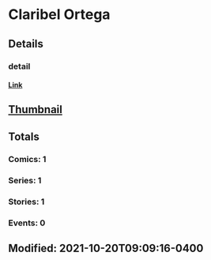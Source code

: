 # Claribel  Ortega 
## Details
### detail
#### [Link](http://marvel.com/comics/creators/14318/claribel_ortega?utm_campaign=apiRef&utm_source=225578a89fc76f3d20fbffda5d17a88d)
## [Thumbnail](http://i.annihil.us/u/prod/marvel/i/mg/b/40/image_not_available.jpg)
## Totals
### Comics: 1
### Series: 1
### Stories: 1
### Events: 0
## Modified: 2021-10-20T09:09:16-0400